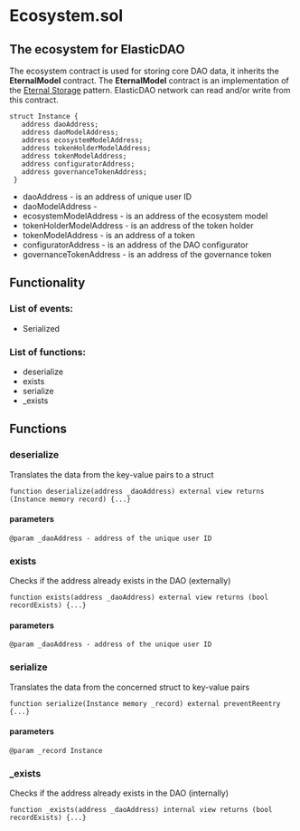 # Ecosystem.sol

## The ecosystem for ElasticDAO

The ecosystem contract is used for storing core DAO data, it inherits the **EternalModel**  contract. The **EternalModel**  contract is an implementation of the [Eternal Storage](https://fravoll.github.io/solidity-patterns/eternal_storage.html) pattern. ElasticDAO network can read and/or write from this contract.

```text
struct Instance {
   address daoAddress;
   address daoModelAddress;
   address ecosystemModelAddress;
   address tokenHolderModelAddress;
   address tokenModelAddress;
   address configuratorAddress;
   address governanceTokenAddress;
 }
```

* daoAddress - is an address of unique user ID
* daoModelAddress - 
* ecosystemModelAddress - is an address of the ecosystem model
* tokenHolderModelAddress - is an address of the token holder
* tokenModelAddress - is an address of a token
* configuratorAddress - is an address of the DAO configurator
* governanceTokenAddress - is an address of the governance token

## Functionality

### List of events:

* Serialized

### List of functions:

* deserialize
* exists
* serialize
* \_exists

## Functions

### deserialize

Translates the data from the key-value pairs to a struct

```text
function deserialize(address _daoAddress) external view returns (Instance memory record) {...}
```

#### parameters

```text
@param _daoAddress - address of the unique user ID
```

### exists

Checks if the address already exists in the DAO \(externally\)

```text
function exists(address _daoAddress) external view returns (bool recordExists) {...}
```

#### parameters

```text
@param _daoAddress - address of the unique user ID
```

### serialize

Translates the data from the concerned struct to key-value pairs

```text
function serialize(Instance memory _record) external preventReentry {...}
```

#### parameters

```text
@param _record Instance
```

### \_exists

Checks if the address already exists in the DAO \(internally\)

```text
function _exists(address _daoAddress) internal view returns (bool recordExists) {...}
```

